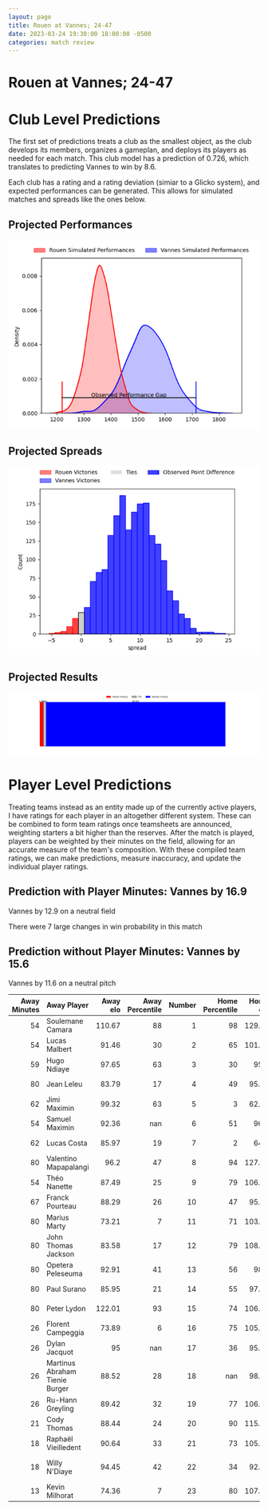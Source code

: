 ```yaml
---  
layout: page  
title: Rouen at Vannes; 24-47  
date: 2023-03-24 19:30:00 18:00:00 -0500  
categories: match review  
---
```

# Rouen at Vannes; 24-47

# Club Level Predictions


The first set of predictions treats a club as the smallest object, as the club develops its members, organizes a gameplan, and deploys its players as needed for each match. This club model has a prediction of 0.726, which translates to predicting Vannes to win by 8.6.

Each club has a rating and a rating deviation (simiar to a Glicko system), and expected performances can be generated. This allows for simulated matches and spreads like the ones below.
## Projected Performances


![Projected Performances](plots/performances_2023-03-24-Vannes-Rouen.png)
## Projected Spreads


![Projected Spreads](plots/spreads_2023-03-24-Vannes-Rouen.png)
## Projected Results


![Projected Results](plots/resultbar_2023-03-24-Vannes-Rouen.png)
# Player Level Predictions


Treating teams instead as an entity made up of the currently active players, I have ratings for each player in an altogether different system. These can be combined to form team ratings once teamsheets are announced, weighting starters a bit higher than the reserves. After the match is played, players can be weighted by their minutes on the field, allowing for an accurate measure of the team's composition. With these compiled team ratings, we can make predictions, measure inaccuracy, and update the individual player ratings.
## Prediction with Player Minutes: Vannes by 16.9


Vannes by 12.9 on a neutral field

There were 7 large changes in win probability in this match
## Prediction without Player Minutes: Vannes by 15.6


Vannes by 11.6 on a neutral pitch



|   Away Minutes | Away Player                    |   Away elo |   Away Percentile |   Number |   Home Percentile |   Home elo | Home Player           |   Home Minutes |
|---------------:|:-------------------------------|-----------:|------------------:|---------:|------------------:|-----------:|:----------------------|---------------:|
|             54 | Soulemane Camara               |     110.67 |                88 |        1 |                98 |     129.04 | Andy Bordelai         |             58 |
|             54 | Lucas Malbert                  |      91.46 |                30 |        2 |                65 |     101.76 | Cyril Blanchard       |             50 |
|             59 | Hugo Ndiaye                    |      97.65 |                63 |        3 |                30 |      95.6  | Phil Kite             |             50 |
|             80 | Jean Leleu                     |      83.79 |                17 |        4 |                49 |      95.58 | Éric Marks            |             80 |
|             62 | Jimi Maximin                   |      99.32 |                63 |        5 |                 3 |      62.53 | Myles Edwards         |             28 |
|             54 | Samuel Maximin                 |      92.36 |               nan |        6 |                51 |      96.1  | Karl Chateau          |             80 |
|             62 | Lucas Costa                    |      85.97 |                19 |        7 |                 2 |      64.4  | Gregoire Bazin        |             80 |
|             80 | Valentino Mapapalangi          |      96.2  |                47 |        8 |                94 |     127.08 | Léon Boulier          |             50 |
|             54 | Théo Nanette                   |      87.49 |                25 |        9 |                79 |     106.05 | Michael Ruru          |             54 |
|             67 | Franck Pourteau                |      88.29 |                26 |       10 |                47 |      95.72 | Jean Chezeau          |             54 |
|             80 | Marius Marty                   |      73.21 |                 7 |       11 |                71 |     103.53 | Romaric Camou         |             62 |
|             80 | John Thomas Jackson            |      83.58 |                17 |       12 |                79 |     108.43 | Andres Vilaseca       |             80 |
|             80 | Opetera Peleseuma              |      92.91 |                41 |       13 |                56 |      98.5  | Sacha Valleau         |             80 |
|             80 | Paul Surano                    |      85.95 |                21 |       14 |                55 |      97.53 | Théo Bastardie        |             80 |
|             80 | Peter Lydon                    |     122.01 |                93 |       15 |                74 |     106.62 | Gwenaël Duplenne      |             80 |
|             26 | Florent Campeggia              |      73.89 |                 6 |       16 |                75 |     105.01 | Edoardo Iachizzi      |             52 |
|             26 | Dylan Jacquot                  |      95    |               nan |       17 |                36 |      95.31 | Théo Beziat           |             30 |
|             26 | Martinus Abraham Tienie Burger |      88.52 |                28 |       18 |               nan |      98.52 | John Afoa             |             30 |
|             26 | Ru-Hann Greyling               |      89.42 |                32 |       19 |                77 |     106.86 | Francisco Gorrisen    |             30 |
|             21 | Cody Thomas                    |      88.44 |                24 |       20 |                90 |     115.18 | Erwan Nicolas         |             26 |
|             18 | Raphaël Vieilledent            |      90.64 |                33 |       21 |                73 |     105.01 | Maxime Lafage         |             26 |
|             18 | Willy N'Diaye                  |      94.45 |                42 |       22 |                34 |      92.06 | Charles-Henri Berguet |             22 |
|             13 | Kevin Milhorat                 |      74.36 |                 7 |       23 |                80 |     107.87 | Nathanael Hulleu      |             18 |

